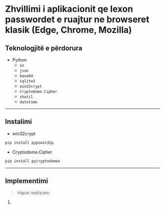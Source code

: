 # Zhvillimi i aplikacionit qe lexon passwordet e ruajtur ne browseret klasik (Edge, Chrome, Mozilla)
## Teknologjitë e përdorura
* Python
  * `os`
  * `json`
  * `base64`
  * `sqlite3`
  * `win32crypt`
  * `Cryptodome.Cipher`
  * `shutil`
  * `datetime`
---
## Instalimi
- win32crypt

```bash
pip install pypiwin32p 
```

- Cryptodome.Cipher
```bash
pip install pycryptodomex
```

---
## Implementimi
> Hapat realizues:
1. 